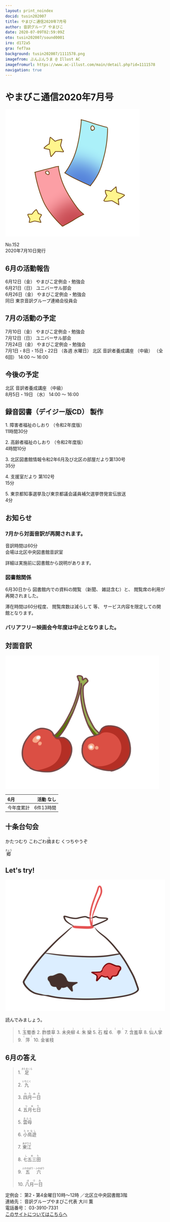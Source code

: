 ```yaml
---
layout: print_noindex
docid: tusin202007
title: やまびこ通信2020年7月号
author: 音訳グループ やまびこ
date: 2020-07-09T02:59:09Z
oto: tusin202007/sound0001
iro: d172a5
gra: fef7aa
background: tusin202007/1111578.png
imagefrom: ぶんぶんうま @ Illust AC
imagefromurl: https://www.ac-illust.com/main/detail.php?id=1111578
navigation: true
---
```

   


# <span data-dur="3.959" data-begin="2.750" id="xmri_0001">やまびこ通信2020年7月号</span>

<img class="migi" src="media/tusin202007/cut1.png" alt="" />


<span data-dur="2.314" data-begin="6.709" id="xmri_0002">No.152</span>  
<span data-dur="4.291" data-begin="9.023" id="xmri_0003">2020年7月10日発行</span>

## <span data-dur="3.41" data-begin="18.483" id="xmri_0006">6月の活動報告</span>

<span data-dur="2.284" data-begin="21.893" id="xmri_0007">6月12日（金）</span>
<span data-dur="3.536" data-begin="24.177" id="xmri_0008">やまびこ定例会・勉強会</span>  
<span data-dur="2.601" data-begin="27.713" id="xmri_0009">6月21日（日）</span>
<span data-dur="2.503" data-begin="30.314" id="xmri_000A">ユニバーサル部会</span>  
<span data-dur="2.53" data-begin="32.817" id="xmri_000B">6月26日（金）</span>
<span data-dur="3.186" data-begin="35.347" id="xmri_000C">やまびこ定例会・勉強会</span>  
<span data-dur="1.126" data-begin="38.533" id="xmri_000D">同日</span>
<span data-dur="5.447" data-begin="39.659" id="xmri_000E">東京音訳グループ連絡会役員会</span>

## <span data-dur="3.4" data-begin="45.106" id="xmri_000F">7月の活動の予定</span>

<span data-dur="2.043" data-begin="48.506" id="xmri_0010">7月10日（金）</span>
<span data-dur="3.536" data-begin="50.549" id="xmri_0011">やまびこ定例会・勉強会</span>  
<span data-dur="2.322" data-begin="54.085" id="xmri_0012">7月12日（日）</span>
<span data-dur="2.503" data-begin="56.407" id="xmri_0013">ユニバーサル部会</span>  
<span data-dur="2.382" data-begin="58.910" id="xmri_0014">7月24日（金）</span>
<span data-dur="3.535" data-begin="61.292" id="xmri_0015">やまびこ定例会・勉強会</span>  
<span data-dur="4.091" data-begin="64.827" id="xmri_0016">7月1日・8日・15日・22日</span>
<span data-dur="1.887" data-begin="68.918" id="xmri_0017">（各週 水曜日）</span>
<span data-dur="2.604" data-begin="70.805" id="xmri_0018">北区 音訳者養成講座</span>
<span data-dur="1.121" data-begin="73.409" id="xmri_0019">（中級）</span>
<span data-dur="1.238" data-begin="74.530" id="xmri_001A">（全6回）</span>
<span data-dur="4.16" data-begin="75.768" id="xmri_001B">14:00 ～ 16:00</span>

## <span data-dur="2.623" data-begin="79.928" id="xmri_001C">今後の予定</span>

<span data-dur="2.605" data-begin="82.551" id="xmri_001D">北区 音訳者養成講座</span>
<span data-dur="1.12" data-begin="85.156" id="xmri_001E">（中級）</span>  
<span data-dur="2.394" data-begin="86.276" id="xmri_001F">8月5日・19日</span>
<span data-dur="1.204" data-begin="88.670" id="xmri_0020">（水）</span>
<span data-dur="4.16" data-begin="89.874" id="xmri_0021">14:00 ～ 16:00</span>

## <span data-dur="4.732" data-begin="94.034" id="xmri_0022">録音図書（デイジー版CD） 製作</span>


<span data-dur="0.818" data-begin="100.252" id="xmri_0024">1.</span>
<span data-dur="2.037" data-begin="101.070" id="xmri_0025">障害者福祉のしおり</span>
<span data-dur="1.588" data-begin="103.107" id="xmri_0026">（令和2年度版）</span>  
<span data-dur="2.957" data-begin="104.695" id="xmri_0027">11時間30分</span>

<span data-dur="0.706" data-begin="107.652" id="xmri_0028">2.</span>
<span data-dur="1.927" data-begin="108.358" id="xmri_0029">高齢者福祉のしおり</span>
<span data-dur="1.588" data-begin="110.285" id="xmri_002A">（令和2年度版）</span>  
<span data-dur="2.386" data-begin="111.873" id="xmri_002B">4時間10分</span>

<span data-dur="0.872" data-begin="114.259" id="xmri_002C">3.</span>
<span data-dur="6.521" data-begin="115.131" id="xmri_002D">北区図書館情報令和2年6月及び北区の部屋だより第130号</span>  
<span data-dur="2.308" data-begin="121.652" id="xmri_002E">35分</span>

<span data-dur="0.808" data-begin="123.960" id="xmri_002F">4.</span>
<span data-dur="2.67" data-begin="124.768" id="xmri_0030">支援室だより 第102号</span>  
<span data-dur="2.01" data-begin="127.438" id="xmri_0031">15分</span>

<span data-dur="0.714" data-begin="129.448" id="xmri_0032">5.</span>
<span data-dur="6.32" data-begin="130.162" id="xmri_0033">東京都知事選挙及び東京都議会議員補欠選挙啓発宣伝放送</span>  
<span data-dur="3.314" data-begin="136.482" id="xmri_0034">4分</span>

## <span data-dur="2.317" data-begin="139.796" id="xmri_0035">お知らせ</span>


### <span data-dur="5.49" data-begin="142.113" id="xmri_0036">7月から対面音訳が再開されます。</span>

<span data-dur="2.682" data-begin="147.603" id="xmri_0037">音訳時間は60分</span>  
<span data-dur="4.532" data-begin="150.285" id="xmri_0038">会場は北区中央図書館音訳室</span>

<span data-dur="6.19" data-begin="154.817" id="xmri_0039">詳細は実施前に図書館から説明があります。</span>

### <span data-dur="2.784" data-begin="161.007" id="xmri_003A">図書館関係</span>

<span data-dur="2.027" data-begin="163.791" id="xmri_003B">6月30日から</span>
<span data-dur="2.413" data-begin="165.818" id="xmri_003C">図書館内での資料の閲覧</span>
<span data-dur="2.313" data-begin="168.231" id="xmri_003D">（新聞、 雑誌含む）と、</span>
<span data-dur="1.857" data-begin="170.544" id="xmri_003E">閲覧席の利用が</span>
<span data-dur="2.55" data-begin="172.401" id="xmri_003F">再開されました。</span>

<span data-dur="2.5" data-begin="174.951" id="xmri_0040">滞在時間は60分程度、</span>
<span data-dur="2.151" data-begin="177.451" id="xmri_0041">閲覧席数は減らして</span>
<span data-dur="0.762" data-begin="179.602" id="xmri_0042">等、</span>
<span data-dur="5.047" data-begin="180.364" id="xmri_0043">サービス内容を限定しての開館となります。</span>

### <span data-dur="6.194" data-begin="185.411" id="xmri_0044">バリアフリー映画会今年度は中止となりました。</span>


## <span data-dur="2.666" data-begin="191.605" id="xmri_0045">対面音訳</span>

<img class="migi" src="media/tusin202007/cut2.png" alt="" />


<span data-dur="1.146" data-begin="194.271" id="xmri_0046">6月</span>|<span data-dur="2.414" data-begin="195.417" id="xmri_0047">活動 なし</span>
|:---|---:|
<span data-dur="1.585" data-begin="197.831" id="xmri_0048">今年度累計</span>|<span data-dur="4.337" data-begin="199.416" id="xmri_0049">6件13時間</span>

## <span data-dur="3.468" data-begin="203.753" id="xmri_004A">十条台句会</span>

<span data-dur="10.627" data-begin="207.221" id="xmri_004B">かたつむり
こわごわ<ruby>摘<rt>つ</rt></ruby>まむ
くつちやうぞ</span>

<span data-dur="3.067" data-begin="217.848" id="xmri_0051" class="haigo"><ruby>郷<rt>きょう</rt></ruby></span>


## <span data-dur="2.449" data-begin="221.415" id="xmri_0053">Let's try!</span>

<img class="migi" src="media/tusin202007/cut3.png" alt="" />


<span data-dur="3.482" data-begin="223.864" id="xmri_0054">読んでみましょう。</span>


<blockquote markdown="1">
1. <ruby>玉蜀黍<rt>（　　　）</rt></ruby>
2. <ruby>酢漿草<rt>（　　　）</rt></ruby>
3. <ruby>未央柳<rt>（　　　）</rt></ruby>
4. <ruby>朱欒<rt>（　　　）</rt></ruby>
5. <ruby>石榴<rt>（　　　）</rt></ruby>
6. <ruby>李<rt>（　　　）</rt></ruby>
7. <ruby>含羞草<rt>（　　　）</rt></ruby>
8. <ruby>仙人掌<rt>（　　　）</rt></ruby>
9. <ruby>萍<rt>（　　　）</rt></ruby>
10. <ruby>金雀枝<rt>（　　　）</rt></ruby>
</blockquote>
 
 
## <span data-dur="2.811" data-begin="231.166" id="xmri_0056">6月の答え</span>

<blockquote markdown="1">
<span data-dur="0.818" data-begin="233.977" id="xmri_0057">1.</span>
<span data-dur="1.654" data-begin="234.795" id="xmri_0058"><ruby>足<rt>きたまくら</rt></ruby></span>

<span data-dur="0.706" data-begin="236.449" id="xmri_0059">2.</span>
<span data-dur="1.594" data-begin="237.155" id="xmri_005A"><ruby>九<rt>いちじく</rt></ruby></span>

<span data-dur="0.873" data-begin="238.749" id="xmri_005B">3.</span>
<span data-dur="1.573" data-begin="239.622" id="xmri_005C"><ruby>四月一日<rt>わたぬき</rt></ruby></span>

<span data-dur="0.808" data-begin="241.195" id="xmri_005D">4.</span>
<span data-dur="1.425" data-begin="242.003" id="xmri_005E"><ruby>五月七日<rt>つゆり</rt></ruby></span>

<span data-dur="0.714" data-begin="243.428" id="xmri_005F">5.</span>
<span data-dur="1.409" data-begin="244.142" id="xmri_0060"><ruby>雲母<rt>きらら</rt></ruby></span>

<span data-dur="0.852" data-begin="245.551" id="xmri_0061">6.</span>
<span data-dur="1.577" data-begin="246.403" id="xmri_0062"><ruby>小鳥遊<rt>たかなし</rt></ruby></span>

<span data-dur="0.825" data-begin="247.980" id="xmri_0063">7.</span>
<span data-dur="1.505" data-begin="248.805" id="xmri_0064"><ruby>東江<rt>あがりえ</rt></ruby></span>

<span data-dur="0.846" data-begin="250.310" id="xmri_0065">8.</span>
<span data-dur="1.521" data-begin="251.156" id="xmri_0066"><ruby>七五三田<rt>しめた</rt></ruby></span>

<span data-dur="0.811" data-begin="252.677" id="xmri_0067">9.</span>
<span data-dur="2.561" data-begin="253.488" id="xmri_0068"><ruby>五六<rt>ふかのぼり・ふのぼり</rt></ruby></span>

<span data-dur="0.803" data-begin="256.049" id="xmri_0069">10.</span>
<span data-dur="1.465" data-begin="256.852" id="xmri_006A"><ruby>八月一日<rt>ほづみ</rt></ruby></span>
</blockquote>


<span data-dur="1.197" data-begin="258.317" id="xmri_006B">定例会：</span>
<span data-dur="3.23" data-begin="259.514" id="xmri_006C">第2・第4金曜日10時～12時</span>
<span data-dur="3.046" data-begin="262.744" id="xmri_006D">／北区立中央図書館3階</span>  
<span data-dur="1.314" data-begin="265.790" id="xmri_006E">連絡先：</span>
<span data-dur="3.953" data-begin="267.104" id="xmri_006F">音訳グループやまびこ代表 大川 薫</span>  
<span data-dur="1.411" data-begin="271.057" id="xmri_0070">電話番号：</span>
<span data-dur="4.312" data-begin="272.468" id="xmri_0071">03-3910-7331</span>  
<a href="mailto:ymbk2016ml@gmail.com?Subject=やまびこウェブサイトについて" data-dur="5.941" data-begin="276.780" id="xmri_0072">このサイトについてはこちらへ</a>

